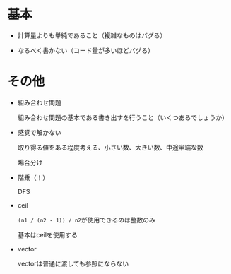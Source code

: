 # 基本

* 計算量よりも単純であること（複雑なものはバグる）

* なるべく書かない（コード量が多いほどバグる）



# その他

* 組み合わせ問題

  組み合わせ問題の基本である書き出すを行うこと（いくつあるでしょうか）

* 感覚で解かない

  取り得る値をある程度考える、小さい数、大きい数、中途半端な数

  場合分け

* 階乗（！）

  DFS

* ceil

  ```(n1 / (n2 - 1)) / n2```が使用できるのは整数のみ

  基本はceilを使用する

* vector

  vectorは普通に渡しても参照にならない
